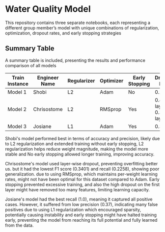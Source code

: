 # Water Quality Model

This repository contains three separate notebooks, each representing a different group member’s model with unique combinations of regularization, optimization, dropout rates, and early stopping strategies


## Summary Table

A summary table is included, presenting the results and performance comparison of all models

| Train Instance | Engineer Name  | Regularizer  | Optimizer  | Early Stopping  | Dropout Rate | Accuracy  | F1 Score  | Recall  | Precision  |
|-----------|-----------|-----------|-----------|-----------|-----------|-----------|-----------|-----------|------------|
| Model 1 | Shobi | L2 | Adam | No | 0.2 | 69% | 0.465 | 0.338 | 0.746 |
| Model 2 | Chrisostome | L2 | RMSprop | Yes | 0.4(1st layer) & 0.3(2nd layer) | 0.6687 | 0.3401 | 0.2258 | 0.6885 |
| Model 3 | Josiane | L1 | Adam | Yes | 0.3 | 62% | 0.55 | 1.0 | 0.37 |


Shobi's model  performed best in terms of accuracy and precision, likely due to L2 regularization and extended training without early stopping,  L2 regularization helps reduce weight magnitude, making the model more stable and No early stopping allowed longer training, improving accuracy.

Chrisostome's model used layer-wise dropout, preventing overfitting better us. but it had the lowest F1 score (0.3401) and recall (0.2258), showing poor generalization.  due to using RMSprop, which maintains per-weight learning rates, might not have been optimal for this dataset compared to Adam. Early stopping prevented excessive training, and also the high dropout on the first layer might have removed too many features, limiting learning capacity.

Josiane's model had the best recall (1.0), meaning it captured all positive cases. However, it suffered from low precision (0.37), indicating many false positives due to using L1 regularization which encouraged sparsity, potentially causing instability and early stopping might have halted training early, preventing the model from reaching its full potential and fully learned from the data.
